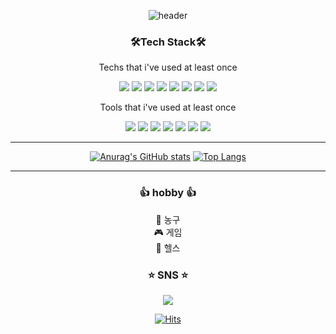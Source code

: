 <div align="center">

![header](https://capsule-render.vercel.app/api?type=waving&color=auto&height=200&section=header&text=welcome!&fontSize=80&fontAlignY=30&fontAlign=78&desc=Lee2ee's%20GitHub&descAlignY=50&descAlign=90)

### 🛠Tech Stack🛠   
Techs that i've used at least once   

<img src="https://img.shields.io/badge/java-007396?style=flat-square&logo=Java&logoColor=white"/>
<img src="https://img.shields.io/badge/Python-3776AB?style=flat-square&logo=Python&logoColor=white"/>
<img src="https://img.shields.io/badge/C-A8B9CC?style=flat-square&logo=C&logoColor=white"/>
<img src="https://img.shields.io/badge/HTML5-E34F26?style=flat-square&logo=HTML5&logoColor=white"/>
<img src="https://img.shields.io/badge/CSS3-1572B6?style=flat-square&logo=CSS3&logoColor=white"/>
<img src="https://img.shields.io/badge/JavaScript-F7DF1E?style=flat-square&logo=JavaScript&logoColor=white"/>   
<img src="https://img.shields.io/badge/CS-239120?style=flat-square&logo=CSharp&logoColor=white"/>  
<img src="https://img.shields.io/badge/MySQL-4479A1?style=flat-square&logo=MySQL&logoColor=white"/>   

Tools that i've used at least once   

<img src="https://img.shields.io/badge/Eclipse-2C2255?style=flat-square&logo=Eclipse&logoColor=white"/>
<img src="https://img.shields.io/badge/PyCharm-000000?style=flat-square&logo=PyCharm&logoColor=white"/>
<img src="https://img.shields.io/badge/Visual%20Studio%20Code-007ACC?style=flat-square&logo=VisualStudioCode&logoColor=white"/>
<img src="https://img.shields.io/badge/GitHub-181717?style=flat-square&logo=GitHub&logoColor=white"/>
<img src="https://img.shields.io/badge/Unity-FFFFFF?style=flat-square&logo=Unity&logoColor=black"/>
<img src="https://img.shields.io/badge/IntelliJ%20IDEA-000000?style=flat-square&logo=IntelliJ IDEA&logoColor=white"/>
<img src="https://img.shields.io/badge/Android%20Studio-3DDC84?style=flat-square&logo=Android&logoColor=white"/>


<hr />   

[![Anurag's GitHub stats](https://github-readme-stats.vercel.app/api?username=Lee2ee&show_icons=true&theme=tokyonight)](https://github.com/anuraghazra/github-readme-stats)
[![Top Langs](https://github-readme-stats.vercel.app/api/top-langs/?username=Lee2ee)](https://github.com/anuraghazra/github-readme-stats)  

<hr />   


### :+1: hobby :+1:
:basketball: 농구   
:video_game: 게임   
:muscle: 헬스   

### :star: SNS :star:   
<a href="www.instagram.com/8_8changju"><img src="https://img.shields.io/badge/Instagram-E4405F?style=flat-square&logo=Instagram&logoColor=white"/></a>   

[![Hits](https://hits.seeyoufarm.com/api/count/incr/badge.svg?url=https%3A%2F%2Fgithub.com%2FLee2ee&count_bg=%23000000&title_bg=%23000000&icon=github.svg&icon_color=%23E7E7E7&title=hits&edge_flat=false)](https://hits.seeyoufarm.com)   

</div>
